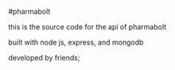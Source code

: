 #pharmabolt

this is the source code for the api of pharmabolt

built with node js, express, and mongodb

developed by friends;
